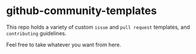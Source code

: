 # github-community-templates

This repo holds a variety of custom `issue` and `pull request` templates, and `contributing` guidelines.

Feel free to take whatever you want from here.
